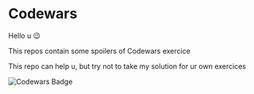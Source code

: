 # Codewars
Hello u :wink:

This repos contain some spoilers of Codewars exercice

This repo can help u, but try not to take my solution for ur own exercices 

![Codewars Badge](https://www.codewars.com/users/DRINGOT/badges/large)

